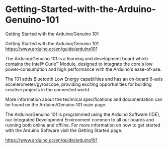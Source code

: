 # Getting-Started-with-the-Arduino-Genuino-101
Getting Started with the Arduino/Genuino 101


Getting Started with the Arduino/Genuino 101
https://www.arduino.cc/en/guide/arduino101

The Arduino/Genuino 101 is a learning and development board which contains the Intel® Curie™ Module, 
designed to integrate the core's low power-consumption and high performance with the Arduino's ease-of-use. 

The 101 adds Bluetooth Low Energy capabilities and has an on-board 6-axis accelerometer/gyroscope, 
providing exciting opportunities for building creative projects in the connected world. 

More information about the technical specifications and documentation can be found on the Arduino/Genuino 101 main page.

The Arduino/Genuino 101 is programmed using the Arduino Software (IDE), 
our Integrated Development Environment common to all our boards and running both online and offline. 
For more information on how to get started with the Arduino Software visit the Getting Started page.


https://www.arduino.cc/en/guide/arduino101
